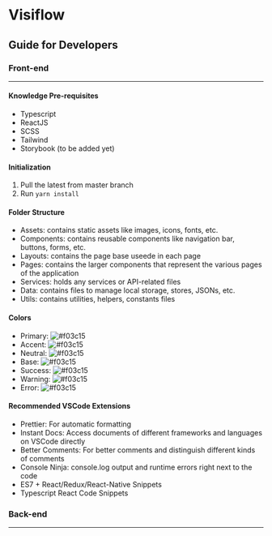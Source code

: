 # Visiflow

## Guide for Developers

### Front-end

---

#### Knowledge Pre-requisites

- Typescript
- ReactJS
- SCSS
- Tailwind
- Storybook (to be added yet)

#### Initialization

1. Pull the latest from master branch
2. Run `yarn install`

#### Folder Structure

- Assets: contains static assets like images, icons, fonts, etc.
- Components: contains reusable components like navigation bar, buttons, forms, etc.
- Layouts: contains the page base useede in each page
- Pages: contains the larger components that represent the various pages of the application
- Services: holds any services or API-related files
- Data: contains files to manage local storage, stores, JSONs, etc.
- Utils: contains utilities, helpers, constants files

#### Colors

- Primary: ![#f03c15](https://placehold.co/15x15/0db284/0db284.png)
- Accent: ![#f03c15](https://placehold.co/15x15/2C4C32/2C4C32.png)
- Neutral: ![#f03c15](https://placehold.co/15x15/D0D2CC/D0D2CC.png)
- Base: ![#f03c15](https://placehold.co/15x15/DFEAEF/DFEAEF.png)
- Success: ![#f03c15](https://placehold.co/15x15/0db284/0db284.png)
- Warning: ![#f03c15](https://placehold.co/15x15/ffce0a/ffce0a.png)
- Error: ![#f03c15](https://placehold.co/15x15/FD4A4A/FD4A4A.png)

#### Recommended VSCode Extensions

- Prettier: For automatic formatting
- Instant Docs: Access documents of different frameworks and languages on VSCode directly
- Better Comments: For better comments and distinguish different kinds of comments
- Console Ninja: console.log output and runtime errors right next to the code
- ES7 + React/Redux/React-Native Snippets
- Typescript React Code Snippets

### Back-end

---
